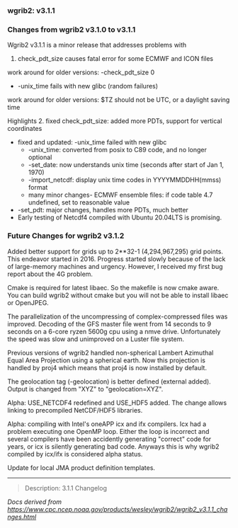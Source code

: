 
### wgrib2: v3.1.1



### Changes from wgrib2 v3.1.0 to v3.1.1


 Wgrib2 v3.1.1 is a minor release that addresses problems with

1. check\_pdt\_size causes fatal error for some ECMWF and ICON files  

work around for older versions: -check\_pdt\_size 0
- -unix\_time fails with new glibc (random failures)  

work around for older versions: $TZ should not be UTC, or a daylight saving time


 Highlights
2. fixed check\_pdt\_size: added more PDTs, support for vertical coordinates
- fixed and updated: -unix\_time failed with new glibc
	* -unix\_time: converted from posix to C89 code, and no longer optional
	* -set\_date: now understands unix time (seconds after start of Jan 1, 1970)
	* -import\_netcdf: display unix time codes in YYYYMMDDHH(mmss) format
	* many minor changes- ECMWF ensemble files: if code table 4.7 undefined, set to reasonable value
- -set\_pdt: major changes, handles more PDTs, much better
- Early testing of Netcdf4 compiled with Ubuntu 20.04LTS is promising.


### Future Changes for wgrib2 v3.1.2



Added better support for grids up to 2\*\*32-1 (4,294,967,295)
grid points. This endeavor started in 2016. Progress
started slowly because of the lack of large-memory machines and urgency.
However, I received my first bug report about the 4G problem.

Cmake is required for latest libaec. So the makefile is now
cmake aware. You can build wgrib2 without cmake but you will not be
able to install libaec or OpenJPEG.

The parallelization of the uncompressing of complex-compressed files
was improved. Decoding of the GFS master file went from 14 seconds
to 9 seconds on a 6-core ryzen 5600g cpu using a nmve drive. Unfortunately
the speed was slow and unimproved on a Luster file system. 

Previous versions of wgrib2 handled non-spherical Lambert Azimuthal Equal Area Projection 
using a spherical earth. Now this projection is handled by proj4 which means that
proj4 is now installed by default.

The geolocation tag (-geolocation) is better defined (external added). Output is
changed from "XYZ" to "geolocation=XYZ".

Alpha: USE\_NETCDF4 redefined and USE\_HDF5 added. The change
allows linking to precompiled NetCDF/HDF5 libraries.

Alpha: compiling with Intel's oneAPP icx and ifx compilers.
Icx had a problem executing one OpenMP loop. Either
the loop is incorrect and several compilers have been
accidently generating "correct" code for years, or icx is
silently generating bad code. Anyways this is why wgrib2
compiled by icx/ifx is considered alpha status.

Update for local JMA product definition templates.





















----

>Description: 3.1.1 Changelog

_Docs derived from <https://www.cpc.ncep.noaa.gov/products/wesley/wgrib2/wgrib2_v3.1.1_changes.html>_